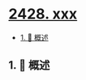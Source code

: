 # [2428. xxx](https://github.com/Tdahuyou/TNotes.leetcode/tree/main/notes/2428.%20xxx)

<!-- region:toc -->

- [1. 📝 概述](#1--概述)

<!-- endregion:toc -->

## 1. 📝 概述
